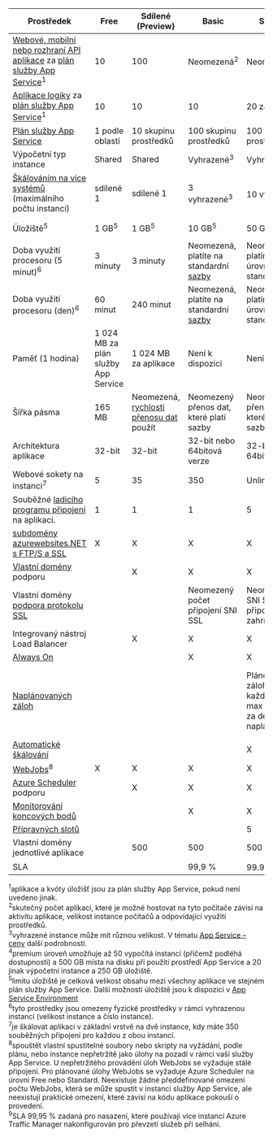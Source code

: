 | Prostředek | Free | Sdílené (Preview) | Basic | Standard | Premium (Preview)</th> |
| --- | --- | --- | --- | --- | --- |
| [Webové, mobilní nebo rozhraní API aplikace](https://azure.microsoft.com/services/app-service/) za [plán služby App Service](../articles/app-service/azure-web-sites-web-hosting-plans-in-depth-overview.md)<sup>1</sup> |10 |100 |Neomezená<sup>2</sup> |Neomezená<sup>2</sup> |Neomezená<sup>2</sup> |
| [Aplikace logiky](https://azure.microsoft.com/services/app-service/logic/) za [plán služby App Service](../articles/app-service/azure-web-sites-web-hosting-plans-in-depth-overview.md)</a><sup>1</sup> |10 |10 |10 |20 za jádra |20 za jádra |
| [Plán služby App Service](../articles/app-service/azure-web-sites-web-hosting-plans-in-depth-overview.md) |1 podle oblastí |10 skupinu prostředků |100 skupinu prostředků |100 skupinu prostředků |100 skupinu prostředků |
| Výpočetní typ instance |Shared |Shared |Vyhrazené<sup>3</sup> |Vyhrazené<sup>3</sup> |Vyhrazené<sup>3</sup></p> |
| [Škálováním na více systémů](../articles/app-service/web-sites-scale.md) (maximálního počtu instancí) |sdílené 1 |sdílené 1 |3 vyhrazené<sup>3</sup> |10 vyhrazené<sup>3</sup> |20 vyhrazené (50 v App Service Environment)<sup>3,4</sup> |
| Úložiště<sup>5</sup> |1 GB<sup>5</sup> |1 GB<sup>5</sup> |10 GB<sup>5</sup> |50 GB<sup>5</sup> |500 GB<sup>4,5</sup></p> |
| Doba využití procesoru (5 minut)<sup>6</sup> |3 minuty |3 minuty |Neomezená, platíte na standardní [sazby](https://azure.microsoft.com/pricing/details/app-service/)</a> |Neomezený, platím na sazby úrovně standard |Neomezený, platím na sazby úrovně standard |
| Doba využití procesoru (den)<sup>6</sup> |60 minut |240 minut |Neomezená, platíte na standardní [sazby](https://azure.microsoft.com/pricing/details/app-service/)</a> |Neomezený, platím na sazby úrovně standard |Neomezený, platím na sazby úrovně standard |
| Paměť (1 hodina) |1 024 MB za plán služby App Service |1 024 MB za aplikace |Není k dispozici |Není dostupné. |Není k dispozici |
| Šířka pásma |165 MB |Neomezená, [rychlosti přenosu dat](https://azure.microsoft.com/pricing/details/data-transfers/) použít |Neomezený přenos dat, které platí sazby |Neomezený přenos dat, které platí sazby |Neomezený přenos dat, které platí sazby |
| Architektura aplikace |32-bit |32-bit |32-bit nebo 64bitová verze |32-bit nebo 64bitová verze |32-bit nebo 64bitová verze |
| Webové sokety na instanci<sup>7</sup> |5 |35 |350 |Unlimited |Unlimited |
| Souběžné [ladicího programu připojení](../articles/app-service/web-sites-dotnet-troubleshoot-visual-studio.md) na aplikaci. |1 |1 |1 |5 |5 |
| [subdomény azurewebsites.NET s FTP/S a SSL](../articles/app-service/app-service-web-tutorial-custom-ssl.md) |X |X |X |X |X |
| [Vlastní domény](../articles/app-service/app-service-web-tutorial-custom-domain.md) podporu | |X |X |X |X |
| Vlastní domény [podpora protokolu SSL](../articles/app-service/app-service-web-tutorial-custom-ssl.md) | | |Neomezený počet připojení SNI SSL |Neomezená SNI SSL a 1 připojení IP SSL zahrnuté |Neomezená SNI SSL a 1 připojení IP SSL zahrnuté |
| Integrovaný nástroj Load Balancer | |X |X |X |X |
| [Always On](../articles/app-service/web-sites-configure.md) | | |X |X |X |
| [Naplánovaných záloh](../articles/app-service/web-sites-backup.md) | | | | Plánované zálohování každé 2 hodiny, max 12 zálohy za den (ruční + naplánovaných) | Naplánovaných záloh každou hodinu, maximálně 50 zálohy za den (ruční + naplánovaných) |
| [Automatické škálování](../articles/app-service/web-sites-scale.md) | | | |X |X |
| [WebJobs](../articles/app-service/web-sites-create-web-jobs.md)<sup>8</sup> |X |X |X |X |X |
| [Azure Scheduler](https://azure.microsoft.com/services/scheduler/) podporu | |X |X |X |X |
| [Monitorování koncových bodů](../articles/app-service/web-sites-monitor.md) | | |X |X |X |
| [Přípravných slotů](../articles/app-service/web-sites-staged-publishing.md) | | | |5 |20 |
| Vlastní domény jednotlivé aplikace</a> | |500 |500 |500 |500 |
| SLA | |<p> |99,9 % |99.95%<sup>10</sup> |99.95%<sup>9</sup> |

<sup>1</sup>aplikace a kvóty úložišť jsou za plán služby App Service, pokud není uvedeno jinak.  
<sup>2</sup>skutečný počet aplikací, které je možné hostovat na tyto počítače závisí na aktivitu aplikace, velikost instance počítačů a odpovídající využití prostředků.  
<sup>3</sup>vyhrazené instance může mít různou velikost. V tématu [App Service – ceny](https://azure.microsoft.com/pricing/details/app-service/) další podrobnosti.  
<sup>4</sup>premium úroveň umožňuje až 50 vypočítá instancí (přičemž podléhá dostupnosti) a 500 GB místa na disku při použití prostředí App Service a 20 jinak výpočetní instance a 250 GB úložiště.  
<sup>5</sup>limitu úložiště je celková velikost obsahu mezi všechny aplikace ve stejném plán služby App Service. Další možnosti úložiště jsou k dispozici v [App Service Environment](../articles/app-service/environment/app-service-web-configure-an-app-service-environment.md#storage)  
<sup>6</sup>tyto prostředky jsou omezeny fyzické prostředky v rámci vyhrazenou instancí (velikost instance a číslo instance).  
<sup>7</sup>je škálovat aplikaci v základní vrstvě na dvě instance, kdy máte 350 souběžných připojení pro každou z obou instancí.  
<sup>8</sup>spouštět vlastní spustitelné soubory nebo skripty na vyžádání, podle plánu, nebo instance nepřetržitě jako úlohy na pozadí v rámci vaší služby App Service. U nepřetržitého provádění úloh WebJobs se vyžaduje stálé připojení. Pro plánované úlohy WebJobs se vyžaduje Azure Scheduler na úrovni Free nebo Standard. Neexistuje žádné předdefinované omezení počtu WebJobs, která se může spustit v instanci služby App Service, ale neexistují praktické omezení, které závisí na kódu aplikace pokouší o provedení.   
<sup>9</sup>SLA 99,95 % zadaná pro nasazení, které používají více instancí Azure Traffic Manager nakonfigurován pro převzetí služeb při selhání.  

